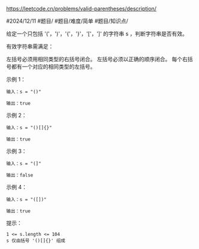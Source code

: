 https://leetcode.cn/problems/valid-parentheses/description/

#2024/12/11 #题目/ #题目/难度/简单 #题目/知识点/

给定一个只包括 '('，')'，'{'，'}'，'['，']' 的字符串 s ，判断字符串是否有效。

有效字符串需满足：

左括号必须用相同类型的右括号闭合。
左括号必须以正确的顺序闭合。
每个右括号都有一个对应的相同类型的左括号。
 

示例 1：
```
输入：s = "()"

输出：true
```
示例 2：
```
输入：s = "()[]{}"

输出：true
```
示例 3：
```
输入：s = "(]"

输出：false
```
示例 4：
```
输入：s = "([])"

输出：true
```
 

提示：
```
1 <= s.length <= 104
s 仅由括号 '()[]{}' 组成
```